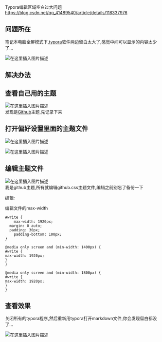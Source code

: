 



Typora编辑区域空白过大问题 https://blog.csdn.net/qq_41489540/article/details/118337976 

## 问题所在

笔记本电脑全屏模式下,[typora](https://so.csdn.net/so/search?q=typora&spm=1001.2101.3001.7020)软件两边留白太大了,感觉中间可以显示的内容太少了…

![在这里插入图片描述](https://img-blog.csdnimg.cn/20210629161751692.png?x-oss-process=image/watermark,type_ZmFuZ3poZW5naGVpdGk,shadow_10,text_aHR0cHM6Ly9ibG9nLmNzZG4ubmV0L3FxXzQxNDg5NTQw,size_16,color_FFFFFF,t_70)

## 解决办法

## 查看自己用的主题

![在这里插入图片描述](https://img-blog.csdnimg.cn/20210629161843803.png?x-oss-process=image/watermark,type_ZmFuZ3poZW5naGVpdGk,shadow_10,text_aHR0cHM6Ly9ibG9nLmNzZG4ubmV0L3FxXzQxNDg5NTQw,size_16,color_FFFFFF,t_70)  
发现是[Github](https://so.csdn.net/so/search?q=Github&spm=1001.2101.3001.7020)主题,先记录下来

## 打开偏好设置里面的主题文件

![在这里插入图片描述](https://img-blog.csdnimg.cn/20210629161925461.png?x-oss-process=image/watermark,type_ZmFuZ3poZW5naGVpdGk,shadow_10,text_aHR0cHM6Ly9ibG9nLmNzZG4ubmV0L3FxXzQxNDg5NTQw,size_16,color_FFFFFF,t_70)

![在这里插入图片描述](https://img-blog.csdnimg.cn/20210629161941187.png?x-oss-process=image/watermark,type_ZmFuZ3poZW5naGVpdGk,shadow_10,text_aHR0cHM6Ly9ibG9nLmNzZG4ubmV0L3FxXzQxNDg5NTQw,size_16,color_FFFFFF,t_70)

## 编辑主题文件

![在这里插入图片描述](https://img-blog.csdnimg.cn/20210629162018682.png?x-oss-process=image/watermark,type_ZmFuZ3poZW5naGVpdGk,shadow_10,text_aHR0cHM6Ly9ibG9nLmNzZG4ubmV0L3FxXzQxNDg5NTQw,size_16,color_FFFFFF,t_70)  
我是github主题,所有就编辑github.css主题文件,编辑之前别忘了备份一下

编辑:

编辑文件的max-width

```
#write {
    max-width: 1920px;
  margin: 0 auto;
  padding: 30px;
    padding-bottom: 100px;
}

@media only screen and (min-width: 1400px) {
#write {
max-width: 1920px;
}
}

@media only screen and (min-width: 1800px) {
#write {
max-width: 1920px;
}
}
```

## 查看效果

关闭所有的typora程序,然后重新用typora打开markdown文件,你会发现留白都没了…

![在这里插入图片描述](https://img-blog.csdnimg.cn/20210629162444283.png?x-oss-process=image/watermark,type_ZmFuZ3poZW5naGVpdGk,shadow_10,text_aHR0cHM6Ly9ibG9nLmNzZG4ubmV0L3FxXzQxNDg5NTQw,size_16,color_FFFFFF,t_70)
